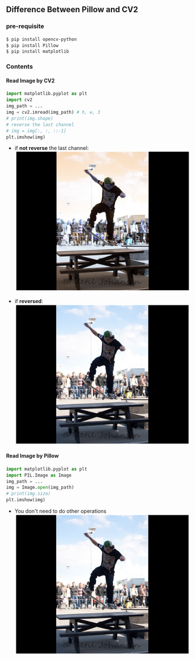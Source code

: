 ## Difference Between Pillow and CV2

### pre-requisite
```bash
$ pip install opencv-python
$ pip install Pillow
$ pip install matplotlib
```

### Contents

#### Read Image by CV2
```python
import matplotlib.pyplot as plt
import cv2
img_path = ...
img = cv2.imread(img_path) # h, w, 3
# print(img.shape)
# reverse the last channel
# img = img[:, :, ::-1]
plt.imshow(img)
```
- if __not reverse__ the last channel:
![](../figs/img_read_example/cv2_not_reverse.png)

- if __reversed__:
![](../figs/img_read_example/reversed.png)

#### Read Image by Pillow
```python
import matplotlib.pyplot as plt
import PIL.Image as Image
img_path = ...
img = Image.open(img_path)
# print(img.size)
plt.imshow(img)
```

- You don't need to do other operations
![](../figs/img_read_example/reversed.png)


